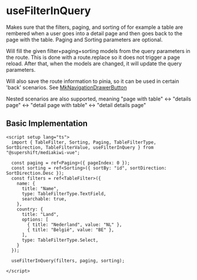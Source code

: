 # useFilterInQuery

Makes sure that the filters, paging, and sorting of for example a table are rembered when a user goes into a detail page and then goes back to the page with the table.
Paging and Sorting parameters are optional.

Will fill the given filter+paging+sorting models from the query parameters in the route. This is done with a route.replace so it does not trigger a page reload.
After that, when the models are changed, it will update the query parameters.

Will also save the route information to pinia, so it can be used in certain 'back' scenarios. See [MkNavigationDrawerButton](./MkNavigationDrawerButton.md)

Nested scenarios are also supported, meaning "page with table" <-> "details page" <-> "detail page with table" <-> "detail details page"

## Basic Implementation

```tsx
<script setup lang="ts">
  import { TableFilter, Sorting, Paging, TableFilterType, SortDirection, TableFilterValue, useFilterInQuery } from "@supershift/mediakiwi-vue";

  const paging = ref<Paging>({ pageIndex: 0 });
  const sorting = ref<Sorting>({ sortBy: "id", sortDirection: SortDirection.Desc });
  const filters = ref<TableFilter>({
    name: {
      title: "Name",
      type: TableFilterType.TextField,
      searchable: true,
    },
    country: {
      title: "Land",
      options: [
        { title: "Nederland", value: "NL" },
        { title: "België", value: "BE" },
      ],
      type: TableFilterType.Select,
    }
  });

  useFilterInQuery(filters, paging, sorting);

</script>
```
